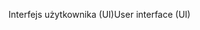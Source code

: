 <span data-ttu-id="4bba6-101">Interfejs użytkownika (UI)</span><span class="sxs-lookup"><span data-stu-id="4bba6-101">User interface (UI)</span></span>